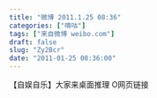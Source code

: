 ```yaml
---
title: "微博 2011.1.25 08:36"
categories: ["嘀咕"]
tags: ["来自微博 weibo.com"]
draft: false
slug: "Zy2Bcr"
date: "2011-01-25 08:36:00"
---
```


<p>【自娱自乐】大家来桌面推理 O网页链接 ​​​​</p>
